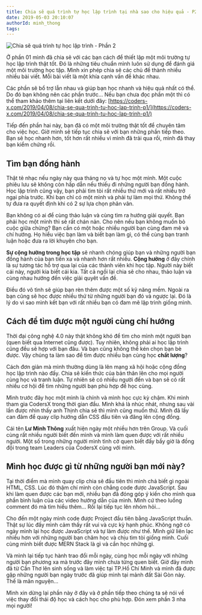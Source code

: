 ```yaml
---
title: Chia sẽ quá trình tự học lập trình tại nhà sao cho hiệu quả - P2
date: 2019-05-03 20:10:07
authorId: minh_thong
tags:
---
```


![Chia sẽ quá trình tự học lập trình - Phần 2](https://res.cloudinary.com/djeghcumw/image/upload/f_auto/v1555939542/blog/macbook_resized.jpg)

Ở phần 01 mình đã chia sẽ với các bạn cách để thiết lập một môi trường tự học lập trình thật tốt. Đó là những tiêu chuẩn mình luôn sử dụng để đánh giá một môi trường học tập. Mình xin phép chia sẽ các chủ đề thành nhiều nhiều bài viết. Mỗi bài viết là một khía cạnh vấn đề khác nhau.

<!-- more -->

Các phần sẽ bổ trợ lẫn nhau và giúp bạn học nhanh và hiệu quả nhất có thể. Do đó bạn không nên các phần trước... Nếu bạn chưa đọc phần một thì có thể tham khảo thêm tại liên kết dưới đây:
[https://coders-x.com/2019/04/08/chia-se-qua-trinh-tu-hoc-lap-trinh-p1/](https://coders-x.com/2019/04/08/chia-se-qua-trinh-tu-hoc-lap-trinh-p1/)

Tiếp đến phần hai này, bạn đã có một môi trường thật tốt để chuyên tâm cho việc học. Giờ mình sẽ tiếp tục chia sẽ với bạn những phần tiếp theo. Bạn sẽ học nhanh hơn, tốt hơn rất nhiều vì mình đã trải qua rồi, mình đã thay bạn kiểm chứng rồi.

## Tìm bạn đồng hành

Thật tẻ nhạc nếu ngày này qua tháng nọ và tự học một mình. Một cuộc phiêu lưu sẽ không còn hấp dẫn nếu thiếu đi những người bạn đồng hành. Học lập trình cũng vậy, bạn phải tìm tòi rất nhiều thứ mới và rất nhiều trở ngại phía trước. Khi bạn chỉ có một mình và phải tự làm mọi thứ. Không thể tự đưa ra quyết định khi có 2 sự lựa chọn phân vân.

Bạn không có ai để cùng thảo luận và cùng tìm ra hướng giải quyết. Bạn phải học một mình thì sẽ rất chán nản. Cho nên nếu bạn không muốn bỏ cuộc giữa chừng? Bạn cần có một hoặc nhiều người bạn cùng đam mê và chí hướng. Họ hiểu việc bạn làm và biết bạn làm gì, có thể cùng bạn tranh luận hoặc đưa ra lời khuyên cho bạn.

**Sự cộng hưởng trong học tập** sẽ nhanh chóng giúp bạn và những người bạn đồng hành của bạn tiến xa và nhanh hơn rất nhiều. **Cộng hưởng** ở đây chính là sự tương tác hỗ trợ qua lại của các thành viên khi học tập. Người này biết cái này, người kia biết cái kia. Tất cả ngồi lại chia sẽ cho nhau, thảo luận và cùng nhau hướng đến việc giải quyêt vấn đề.

Điều đó vô tình sẽ giúp bạn rèn thêm được một số kỹ năng mềm. Ngoài ra bạn cũng sẽ học được nhiều thứ từ những người bạn đó và ngược lại. Đó là lý do vì sao mình kết bạn với rất nhiều bạn có đam mê lập trình giống mình.

## Cách để tìm được một người cùng chí hướng

Thời đại công nghệ 4.0 này thật không khó để tìm cho mình một người bạn (quen biết qua Internet cũng được). Tuy nhiên, không phải ai học lập trình cũng đều sẽ hợp với bạn đâu. Và bạn cũng không thể kén chọn bạn bè được. Vậy chúng ta làm sao để tìm được nhiều bạn cùng học **chất lượng**?

Cách đơn giản mà mình thường dùng là lên mạng xã hội hoặc cộng đồng học lập trình nào đấy. Chia sẽ kiến thức của bản thân lên cho mọi người cùng học và tranh luận. Tự nhiên sẽ có nhiều người đến và bạn sẽ có rất nhiều cơ hội để tìm những người bạn phù hợp để học cùng.

Mình trước đây học một mình là chính và mình học cực kỳ chậm. Khi mình tham gia CodersX trong thời gian đầu. Mình khá là nhúc nhát, nhưng sau vài lần được nhìn thấy anh Thịnh chia sẽ thì mình cũng muốn thử. Mình đã lấy can đảm để quay clip hướng dẫn CSS đầu tiên và đăng lên cộng đồng.

Cái tên **Lư Minh Thông** xuất hiện ngày một nhiều hơn trên Group. Và cuối cùng rất nhiều người biết đến mình và mình làm quen được với rất nhiều người. Một số trong những người mình tình cờ quen biết đấy bầy giờ là đồng đội trong team Leaders của CodersX cùng với mình.

## Mình học được gì từ những người bạn mới này?

Tại thời điểm mà mình quay clip chia sẽ đầu tiên thì mình chả biết gì ngoài HTML, CSS. Lúc đó thậm chí mình còn chẳng code được JavaScript. Sau khi làm quen được các bạn mới, nhiều bạn đã đóng góp ý kiến cho mình qua phần bình luận của các video hướng dẫn của mình. Mình cứ theo luồng comment đó mà tìm hiểu thêm… Rồi lại tiếp tục lên nhóm hỏi…

Cho đến một ngày mình code được Project đầu tiên bằng JavaScript thuần. Thật sự lúc đấy mình cảm thấy rất vui và cực kỳ hạnh phúc. Không ngờ có ngày mình lại học được JavaScript và tự làm được như thế. Mình giữ liên lạc nhiều hơn với những người bạn chăm học và chịu tìm tòi giống mình. Cuối cùng mình biết được MERN Stack là gì và cần học những gì.

Và mình lại tiếp tục hành trao đổi mỗi ngày, cùng học mỗi ngày với những người bạn phương xa mà trước đây mình chưa từng quen biết. Giờ đây mình đã từ Cần Thơ lên sinh sống và làm việc tại TP.Hồ Chí Minh và mình đã được gặp những người bạn ngày trước đã giúp mình tại mảnh đất Sài Gòn này. Thế là mãn nguyện...

Mình xin dừng lại phần này ở đây và ở phần tiếp theo chúng ta sẽ nói về việc thay đổi thái độ học và cách học cho phù hợp. Đón xem phần 3 nha mọi người!
